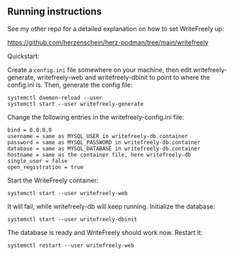 ## Running instructions

See my other repo for a detailed explanation on how to set WriteFreely up:

https://github.com/herzenschein/herz-podman/tree/main/writefreely

Quickstart:

Create a `config.ini` file somewhere on your machine, then edit
writefreely-generate, writefreely-web and writefreely-dbinit to point to
where the config.ini is. Then, generate the config file:

```
systemctl daemon-reload --user
systemctl start --user writefreely-generate
```

Change the following entries in the writefreely-config.ini file:

```
bind = 0.0.0.0
username = same as MYSQL_USER in writefreely-db.container
password = same as MYSQL_PASSWORD in writefreely-db.container
database = same as MYSQL_DATABASE in writefreely-db.container
hostname = same as the container file, here writefreely-db
single_user = false
open_registration = true
```

Start the WriteFreely container:

```
systemctl start --user writefreely-web
```

It will fail, while writefreely-db will keep running. Initialize the database:

```
systemctl start --user writefreely-dbinit
```

The database is ready and WriteFreely should work now. Restart it:

```
systemctl restart --user writefreely-web
```
